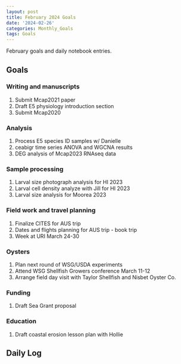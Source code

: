 ```yaml
---
layout: post
title: February 2024 Goals
date: '2024-02-26'
categories: Monthly_Goals
tags: Goals
---
```


February goals and daily notebook entries. 

## Goals  

### Writing and manuscripts 
              
1. Submit Mcap2021 paper
2. Draft E5 physiology introduction section 
3. Submit Mcap2020 

### Analysis

1. Process E5 species ID samples w/ Danielle
2. ceabigr time series ANOVA and WGCNA results 
3. DEG analysis of Mcap2023 RNAseq data 

### Sample processing

1. Larval size photograph analysis for HI 2023 
2. Larval cell density analyze with Jill for HI 2023
3. Larval size analysis for Moorea 2023

### Field work and travel planning

1. Finalize CITES for AUS trip  
2. Dates and flights planning for AUS trip - book trip 
3. Week at URI March 24-30

### Oysters 

1. Plan next round of WSG/USDA experiments
2. Attend WSG Shellfish Growers conference March 11-12
3. Arrange field day visit with Taylor Shellfish and Nisbet Oyster Co.

### Funding 

1. Draft Sea Grant proposal

### Education 

1. Draft coastal erosion lesson plan with Hollie

## **Daily Log**   

